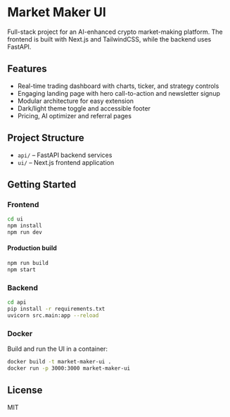 # Market Maker UI

Full-stack project for an AI-enhanced crypto market-making platform. The frontend is built with Next.js and TailwindCSS, while the backend uses FastAPI.

## Features

- Real-time trading dashboard with charts, ticker, and strategy controls
- Engaging landing page with hero call-to-action and newsletter signup
- Modular architecture for easy extension
- Dark/light theme toggle and accessible footer
- Pricing, AI optimizer and referral pages

## Project Structure

- `api/` – FastAPI backend services
- `ui/` – Next.js frontend application

## Getting Started

### Frontend

```bash
cd ui
npm install
npm run dev
```

#### Production build

```bash
npm run build
npm start
```

### Backend

```bash
cd api
pip install -r requirements.txt
uvicorn src.main:app --reload
```

### Docker

Build and run the UI in a container:

```bash
docker build -t market-maker-ui .
docker run -p 3000:3000 market-maker-ui
```

## License

MIT

